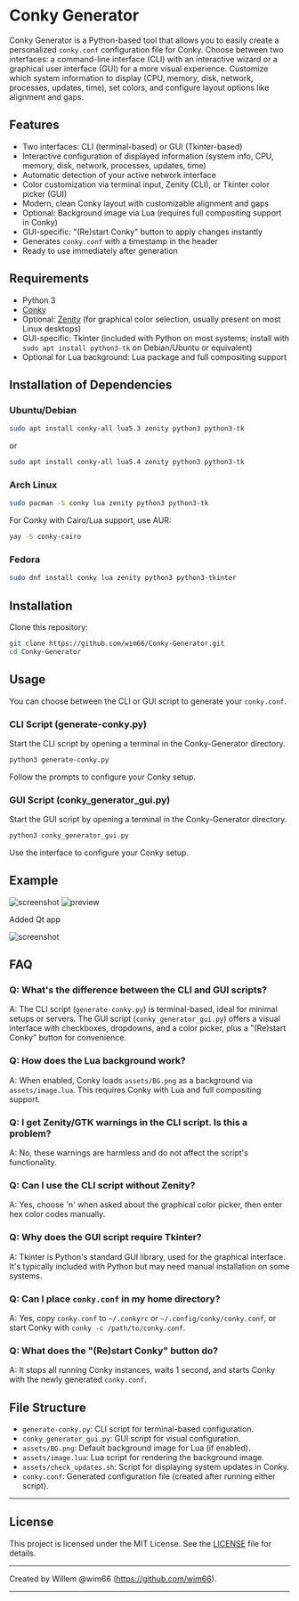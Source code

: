 # Conky Generator
Conky Generator is a Python-based tool that allows you to easily create a personalized `conky.conf` configuration file for Conky. Choose between two interfaces: a command-line interface (CLI) with an interactive wizard or a graphical user interface (GUI) for a more visual experience. Customize which system information to display (CPU, memory, disk, network, processes, updates, time), set colors, and configure layout options like alignment and gaps.

## Features
- Two interfaces: CLI (terminal-based) or GUI (Tkinter-based)
- Interactive configuration of displayed information (system info, CPU, memory, disk, network, processes, updates, time)
- Automatic detection of your active network interface
- Color customization via terminal input, Zenity (CLI), or Tkinter color picker (GUI)
- Modern, clean Conky layout with customizable alignment and gaps
- Optional: Background image via Lua (requires full compositing support in Conky)
- GUI-specific: "(Re)start Conky" button to apply changes instantly
- Generates `conky.conf` with a timestamp in the header
- Ready to use immediately after generation

## Requirements
- Python 3
- [Conky](https://github.com/brndnmtthws/conky)
- Optional: [Zenity](https://help.gnome.org/users/zenity/stable/) (for graphical color selection, usually present on most Linux desktops)
- GUI-specific: Tkinter (included with Python on most systems; install with `sudo apt install python3-tk` on Debian/Ubuntu or equivalent)
- Optional for Lua background: Lua package and full compositing support

## Installation of Dependencies
### Ubuntu/Debian
````bash
sudo apt install conky-all lua5.3 zenity python3 python3-tk
````
or
````bash
sudo apt install conky-all lua5.4 zenity python3 python3-tk
````
### Arch Linux
````bash
sudo pacman -S conky lua zenity python3 python3-tk
````
For Conky with Cairo/Lua support, use AUR:
````bash
yay -S conky-cairo
````
### Fedora
````bash
sudo dnf install conky lua zenity python3 python3-tkinter
````

## Installation
Clone this repository:
````bash
git clone https://github.com/wim66/Conky-Generator.git
cd Conky-Generator
````

## Usage
You can choose between the CLI or GUI script to generate your `conky.conf`.

### CLI Script (generate-conky.py)
Start the CLI script by opening a terminal in the Conky-Generator directory.
````bash
python3 generate-conky.py
````
Follow the prompts to configure your Conky setup.

### GUI Script (conky_generator_gui.py)
Start the GUI script by opening a terminal in the Conky-Generator directory.
````bash
python3 conky_generator_gui.py
````
Use the interface to configure your Conky setup.

## Example

![screenshot](assets/preview.png) ![preview](assets/preview.GIF)

Added Qt app

![screenshot](assets/preview2.png)

## FAQ
### Q: What's the difference between the CLI and GUI scripts?
A: The CLI script (`generate-conky.py`) is terminal-based, ideal for minimal setups or servers. The GUI script (`conky_generator_gui.py`) offers a visual interface with checkboxes, dropdowns, and a color picker, plus a "(Re)start Conky" button for convenience.

### Q: How does the Lua background work?
A: When enabled, Conky loads `assets/BG.png` as a background via `assets/image.lua`. This requires Conky with Lua and full compositing support.

### Q: I get Zenity/GTK warnings in the CLI script. Is this a problem?
A: No, these warnings are harmless and do not affect the script's functionality.

### Q: Can I use the CLI script without Zenity?
A: Yes, choose 'n' when asked about the graphical color picker, then enter hex color codes manually.

### Q: Why does the GUI script require Tkinter?
A: Tkinter is Python's standard GUI library, used for the graphical interface. It's typically included with Python but may need manual installation on some systems.

### Q: Can I place `conky.conf` in my home directory?
A: Yes, copy `conky.conf` to `~/.conkyrc` or `~/.config/conky/conky.conf`, or start Conky with `conky -c /path/to/conky.conf`.

### Q: What does the "(Re)start Conky" button do?
A: It stops all running Conky instances, waits 1 second, and starts Conky with the newly generated `conky.conf`.

## File Structure
- `generate-conky.py`: CLI script for terminal-based configuration.
- `conky_generator_gui.py`: GUI script for visual configuration.
- `assets/BG.png`: Default background image for Lua (if enabled).
- `assets/image.lua`: Lua script for rendering the background image.
- `assets/check_updates.sh`: Script for displaying system updates in Conky.
- `conky.conf`: Generated configuration file (created after running either script).

---

## License
This project is licensed under the MIT License. See the [LICENSE](LICENSE) file for details.

---

Created by Willem @wim66 (https://github.com/wim66).

---